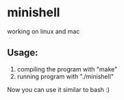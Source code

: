 # minishell
working on linux and mac
## Usage:
1. compiling the program with
 "make"
2. running program with
"./minishell"

Now you can use it similar to bash :) 
